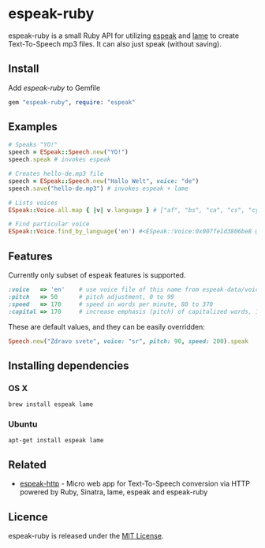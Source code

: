 # espeak-ruby

espeak-ruby is a small Ruby API for utilizing [espeak](http://espeak.sourceforge.net) and [lame](http://lame.sourceforge.net/) to create Text-To-Speech mp3 files. It can also just speak (without saving).

## Install

Add _espeak-ruby_ to Gemfile

```ruby
gem "espeak-ruby", require: "espeak"
```

## Examples


```ruby
# Speaks "YO!"
speech = ESpeak::Speech.new("YO!")
speech.speak # invokes espeak

# Creates hello-de.mp3 file
speech = ESpeak::Speech.new("Hallo Welt", voice: "de")
speech.save("hello-de.mp3") # invokes espeak + lame

# Lists voices
ESpeak::Voice.all.map { |v| v.language } # ["af", "bs", "ca", "cs", "cy", "da", "de", "el", "en", "en-sc", "en-uk", "en-uk-north", "en-uk-rp", "en-uk-wmids", "en-us", "en-wi", "eo", "es", "es-la", "fi", "fr", "fr-be", "grc", "hi", "hr", "hu", "hy", "hy", "id", "is", "it", "jbo", "ka", "kn", "ku", "la", "lv", "mk", "ml", "nci", "nl", "no", "pap", "pl", "pt", "pt-pt", "ro", "ru", "sk", "sq", "sr", "sv", "sw", "ta", "tr", "vi", "zh", "zh-yue"]

# Find particular voice
ESpeak::Voice.find_by_language('en') #<ESpeak::Voice:0x007fe1d3806be8 @language="en", @name="default", @gender="M", @file="default">
```

## Features

Currently only subset of espeak features is supported.

```ruby
:voice   => 'en'    # use voice file of this name from espeak-data/voices
:pitch   => 50      # pitch adjustment, 0 to 99
:speed   => 170     # speed in words per minute, 80 to 370
:capital => 170     # increase emphasis (pitch) of capitalized words, 1 to 40 (for natural sound, can go higher)
```

These are default values, and they can be easily overridden:

```ruby
Speech.new("Zdravo svete", voice: "sr", pitch: 90, speed: 200).speak
```

## Installing dependencies

### OS X

    brew install espeak lame

### Ubuntu

    apt-get install espeak lame

## Related

* [espeak-http](http://github.com/dejan/espeak-http) - Micro web app for Text-To-Speech conversion via HTTP powered by Ruby, Sinatra, lame, espeak and espeak-ruby

## Licence

espeak-ruby is released under the [MIT License](/MIT-LICENSE).
